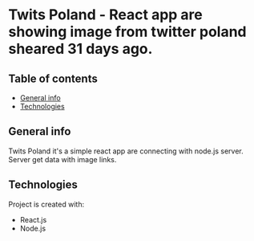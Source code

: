 # Twits Poland - React app are showing image from twitter poland sheared 31 days ago.

## Table of contents
* [General info](#general-info)
* [Technologies](#technologies)

## General info
Twits Poland it's a simple react app are connecting with node.js server. Server get data with image links.

## Technologies
Project is created with:
* React.js
* Node.js
